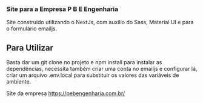 ### Site para a Empresa P B E Engenharia

Site construido utilizando o NextJs, com auxilio do Sass, Material UI e para o formulário emailjs.

## Para Utilizar

Basta dar um git clone no projeto e npm install para instalar as dependências,
necessita também criar uma conta no emailjs e configurar lá, criar um arquivo .env.local para substituir os valores das variáveis de ambiente.

Site da empresa https://pebengenharia.com.br/
